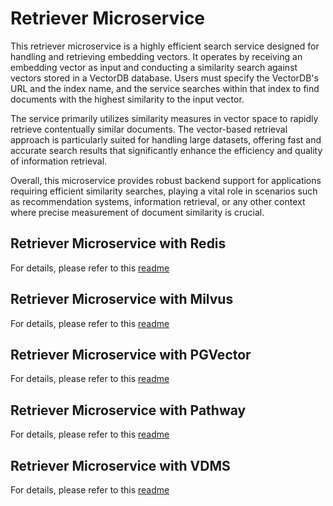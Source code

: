 # Retriever Microservice

This retriever microservice is a highly efficient search service designed for handling and retrieving embedding vectors. It operates by receiving an embedding vector as input and conducting a similarity search against vectors stored in a VectorDB database. Users must specify the VectorDB's URL and the index name, and the service searches within that index to find documents with the highest similarity to the input vector.

The service primarily utilizes similarity measures in vector space to rapidly retrieve contentually similar documents. The vector-based retrieval approach is particularly suited for handling large datasets, offering fast and accurate search results that significantly enhance the efficiency and quality of information retrieval.

Overall, this microservice provides robust backend support for applications requiring efficient similarity searches, playing a vital role in scenarios such as recommendation systems, information retrieval, or any other context where precise measurement of document similarity is crucial.

## Retriever Microservice with Redis

For details, please refer to this [readme](redis/README.md)

## Retriever Microservice with Milvus

For details, please refer to this [readme](milvus/README.md)

## Retriever Microservice with PGVector

For details, please refer to this [readme](pgvector/README.md)

## Retriever Microservice with Pathway

For details, please refer to this [readme](pathway/README.md)

## Retriever Microservice with VDMS

For details, please refer to this [readme](vdms/README.md)
